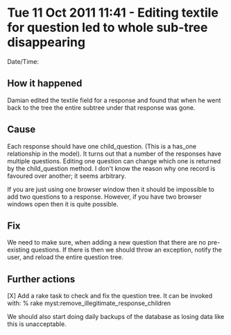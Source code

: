 # Tue 11 Oct 2011 11:41 - Editing textile for question led to whole sub-tree disappearing

Date/Time: 

## How it happened

Damian edited the textile field for a response and found that when he went back to the
tree the entire subtree under that response was gone.

## Cause

Each response should have one child_question. (This is a has_one relationship in the
model). It turns out that a number of the responses have multiple questions. Editing
one question can change which one is returned by the child_question method. I don't
know the reason why one record is favoured over another; it seems arbitrary.

If you are just using one browser window then it should be impossible to add two
questions to a response. However, if you have two browser windows open then it is quite
possible.

## Fix


We need to make sure, when adding a new question that there are no pre-existing
questions. If there is then we should throw an exception, notify the user, and reload
the entire question tree.

## Further actions

[X] Add a rake task to check and fix the question tree.
It can be invoked with:
% rake myst:remove_illegitimate_response_children

We should also start doing daily backups of the database as losing data like this is
unacceptable.